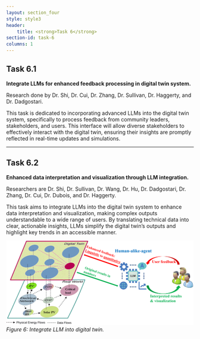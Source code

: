 ```yaml
---
layout: section_four
style: style3
header:
    title: <strong>Task 6</strong>
section-id: task-6
columns: 1
---
```


## <strong>Task 6.1</strong>

**Integrate LLMs for enhanced feedback processing in digital twin system.**

Research done by Dr. Shi, Dr. Cui, Dr. Zhang, Dr. Sullivan, Dr. Haggerty, and
Dr. Dadgostari.

This task is dedicated to incorporating advanced LLMs into the digital twin
system, specifically to process feedback from community leaders, stakeholders,
and users. This interface will allow diverse stakeholders to effectively
interact with the digital twin, ensuring their insights are promptly reflected
in real-time updates and simulations.

---

## <strong>Task 6.2</strong>

**Enhanced data interpretation and visualization through LLM integration.**

Researchers are Dr. Shi, Dr. Sullivan, Dr. Wang, Dr. Hu, Dr. Dadgostari,
Dr. Zhang, Dr. Cui, Dr. Dubois, and Dr. Haggerty.

This task aims to integrate LLMs into the digital twin system to enhance data
interpretation and visualization, making complex outputs understandable to a
wide range of users. By translating technical data into clear, actionable
insights, LLMs simplify the digital twin’s outputs and highlight key trends in
an accessible manner.

![Integrate LLM into digital twin.](/images/research-tasks/task-6-2.png)
*Figure 6: Integrate LLM into digital twin.*

